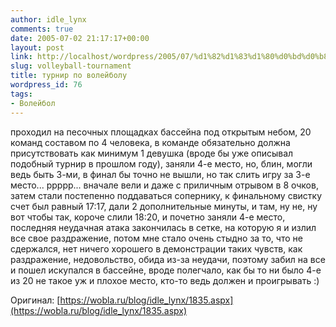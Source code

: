 ```yaml
---
author: idle_lynx
comments: true
date: 2005-07-02 21:17:17+00:00
layout: post
link: http://localhost/wordpress/2005/07/%d1%82%d1%83%d1%80%d0%bd%d0%b8%d1%80-%d0%bf%d0%be-%d0%b2%d0%be%d0%bb%d0%b5%d0%b9%d0%b1%d0%be%d0%bb%d1%83/
slug: volleyball-tournament
title: турнир по волейболу
wordpress_id: 76
tags:
- Волейбол
---
```


проходил на песочных площадках бассейна под открытым небом, 20 команд составом по 4 человека, в команде обязательно должна присутствовать как минимум 1 девушка (вроде бы уже описывал подобный турнир в прошлом году), заняли 4-е место, но, блин, могли ведь быть 3-ми, в финал бы точно не вышли, но так слить игру за 3-е место... ррррр... вначале вели и даже с приличным отрывом в 8 очков, затем стали постепенно поддаваться сопернику, к финальному свистку счет был равный 17:17, дали 2 дополнительные минуты, и там, ну не, ну вот чтобы так, короче слили 18:20, и почетно заняли 4-е место, последняя неудачная атака закончилась в сетке, на которую я и излил все свое раздражение, потом мне стало очень стыдно за то, что не сдержался, нет ничего хорошего в демонстрации таких чувств, как раздражение, недовольство, обида из-за неудачи, поэтому забил на все и пошел искупался в бассейне, вроде полегчало, как бы то ни было 4-е из 20 не такое уж и плохое место, кто-то ведь должен и проигрывать :)

Оригинал: [https://wobla.ru/blog/idle_lynx/1835.aspx](https://wobla.ru/blog/idle_lynx/1835.aspx)

